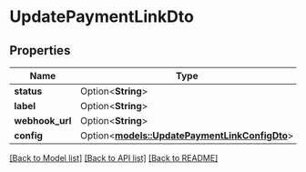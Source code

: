 # UpdatePaymentLinkDto

## Properties

Name | Type | Description | Notes
------------ | ------------- | ------------- | -------------
**status** | Option<**String**> |  | [optional]
**label** | Option<**String**> |  | [optional]
**webhook_url** | Option<**String**> |  | [optional]
**config** | Option<[**models::UpdatePaymentLinkConfigDto**](UpdatePaymentLinkConfigDto.md)> |  | [optional]

[[Back to Model list]](../README.md#documentation-for-models) [[Back to API list]](../README.md#documentation-for-api-endpoints) [[Back to README]](../README.md)


